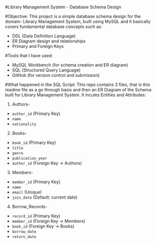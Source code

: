 #Library Management System - Database Schema Design

#Objective:
This project is a simple database schema design for the domain- Library Management System, built using MySQL and it basically covers fundamental database concepts such as:
- DDL (Data Definition Language)
- ER Diagram design and relationships
- Primary and Foreign Keys


#Tools that I have used:
- MySQL Workbench (for schema creation and ER diagram)
- SQL (Structured Query Language)
- GitHub (for version control and submission)

#What happened in the SQL Script:
This repo contains 3 files, that is this readme file as a go through basis and then an ER Diagram of the Schema built for Library Management System. 
It incules Entities and Attributes:
1. Authors-
- `author_id` (Primary Key)  
- `name`  
- `nationality`  

2. Books-
- `book_id` (Primary Key)  
- `title`  
- `genre`  
- `publication_year`  
- `author_id` (Foreign Key → Authors)

3. Members-  
- `member_id` (Primary Key)  
- `name`  
- `email` (Unique)  
- `join_date` (Default: current date)

4. Borrow_Records-  
- `record_id` (Primary Key)  
- `member_id` (Foreign Key → Members)  
- `book_id` (Foreign Key → Books)  
- `borrow_date`  
- `return_date`

